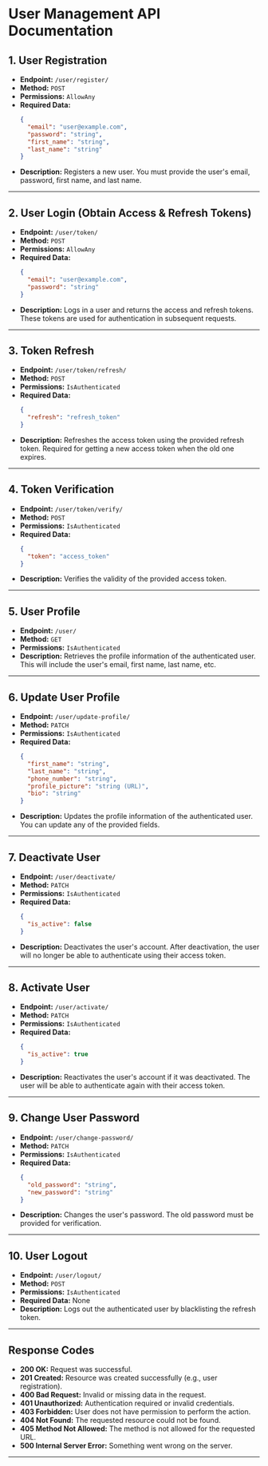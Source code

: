 # User Management API Documentation

## 1. **User Registration**
- **Endpoint:** `/user/register/`
- **Method:** `POST`
- **Permissions:** `AllowAny`
- **Required Data:**
  ```json
  {
    "email": "user@example.com",
    "password": "string",
    "first_name": "string",
    "last_name": "string"
  }
  ```
- **Description:** Registers a new user. You must provide the user's email, password, first name, and last name.

---

## 2. **User Login (Obtain Access & Refresh Tokens)**
- **Endpoint:** `/user/token/`
- **Method:** `POST`
- **Permissions:** `AllowAny`
- **Required Data:**
  ```json
  {
    "email": "user@example.com",
    "password": "string"
  }
  ```
- **Description:** Logs in a user and returns the access and refresh tokens. These tokens are used for authentication in subsequent requests.

---

## 3. **Token Refresh**
- **Endpoint:** `/user/token/refresh/`
- **Method:** `POST`
- **Permissions:** `IsAuthenticated`
- **Required Data:**
  ```json
  {
    "refresh": "refresh_token"
  }
  ```
- **Description:** Refreshes the access token using the provided refresh token. Required for getting a new access token when the old one expires.

---

## 4. **Token Verification**
- **Endpoint:** `/user/token/verify/`
- **Method:** `POST`
- **Permissions:** `IsAuthenticated`
- **Required Data:**
  ```json
  {
    "token": "access_token"
  }
  ```
- **Description:** Verifies the validity of the provided access token.

---

## 5. **User Profile**
- **Endpoint:** `/user/`
- **Method:** `GET`
- **Permissions:** `IsAuthenticated`
- **Description:** Retrieves the profile information of the authenticated user. This will include the user's email, first name, last name, etc.

---

## 6. **Update User Profile**
- **Endpoint:** `/user/update-profile/`
- **Method:** `PATCH`
- **Permissions:** `IsAuthenticated`
- **Required Data:**
  ```json
  {
    "first_name": "string",
    "last_name": "string",
    "phone_number": "string",
    "profile_picture": "string (URL)",
    "bio": "string"
  }
  ```
- **Description:** Updates the profile information of the authenticated user. You can update any of the provided fields.

---

## 7. **Deactivate User**
- **Endpoint:** `/user/deactivate/`
- **Method:** `PATCH`
- **Permissions:** `IsAuthenticated`
- **Required Data:**
  ```json
  {
    "is_active": false
  }
  ```
- **Description:** Deactivates the user's account. After deactivation, the user will no longer be able to authenticate using their access token.

---

## 8. **Activate User**
- **Endpoint:** `/user/activate/`
- **Method:** `PATCH`
- **Permissions:** `IsAuthenticated`
- **Required Data:**
  ```json
  {
    "is_active": true
  }
  ```
- **Description:** Reactivates the user's account if it was deactivated. The user will be able to authenticate again with their access token.

---

## 9. **Change User Password**
- **Endpoint:** `/user/change-password/`
- **Method:** `PATCH`
- **Permissions:** `IsAuthenticated`
- **Required Data:**
  ```json
  {
    "old_password": "string",
    "new_password": "string"
  }
  ```
- **Description:** Changes the user's password. The old password must be provided for verification.

---

## 10. **User Logout**
- **Endpoint:** `/user/logout/`
- **Method:** `POST`
- **Permissions:** `IsAuthenticated`
- **Required Data:** None
- **Description:** Logs out the authenticated user by blacklisting the refresh token.

---

## Response Codes
- **200 OK:** Request was successful.
- **201 Created:** Resource was created successfully (e.g., user registration).
- **400 Bad Request:** Invalid or missing data in the request.
- **401 Unauthorized:** Authentication required or invalid credentials.
- **403 Forbidden:** User does not have permission to perform the action.
- **404 Not Found:** The requested resource could not be found.
- **405 Method Not Allowed:** The method is not allowed for the requested URL.
- **500 Internal Server Error:** Something went wrong on the server.

---
